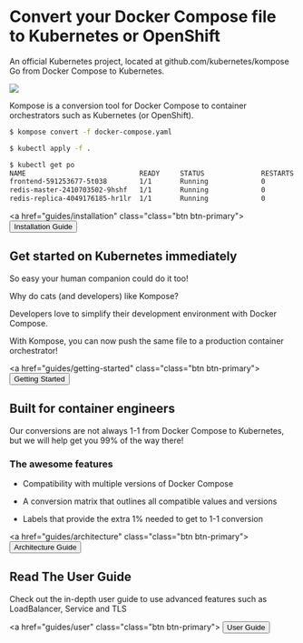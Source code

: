 # Convert your Docker Compose file to Kubernetes or OpenShift

An official Kubernetes project, located at github.com/kubernetes/kompose
Go from Docker Compose to Kubernetes.

<img src="/assets/imagery/cover.png">

Kompose is a conversion tool for Docker Compose to container orchestrators such as Kubernetes (or OpenShift).

``` bash 
$ kompose convert -f docker-compose.yaml

$ kubectl apply -f .

$ kubectl get po
NAME                            READY     STATUS              RESTARTS   AGE
frontend-591253677-5t038        1/1       Running             0          10s
redis-master-2410703502-9hshf   1/1       Running             0          10s
redis-replica-4049176185-hr1lr  1/1       Running             0          10s
```

<a href="guides/installation" class="class="btn btn-primary">
<button type="button" class="btn btn-primary">Installation Guide</button>
</a>

## Get started on Kubernetes immediately

So easy your human companion could do it too!

Why do cats (and developers) like Kompose?

Developers love to simplify their development environment with Docker Compose.

With Kompose, you can now push the same file to a production container orchestrator!

<a href="guides/getting-started" class="class="btn btn-primary">
<button type="button" class="btn btn-primary">Getting Started</button>
</a>

## Built for container engineers

Our conversions are not always 1-1 from Docker Compose to Kubernetes, but we will help get you 99% of the way there!

### The awesome features

* Compatibility with multiple versions of Docker Compose
* A conversion matrix that outlines all compatible values and versions

* Labels that provide the extra 1% needed to get to 1-1 conversion

<a href="guides/architecture" class="class="btn btn-primary">
<button type="button" class="btn btn-primary">Architecture Guide</button>
</a>

## Read The User Guide

Check out the in-depth user guide to use advanced features such as LoadBalancer, Service and TLS

<a href="guides/user" class="class="btn btn-primary">
<button type="button" class="btn btn-primary">User Guide</button>
</a>

